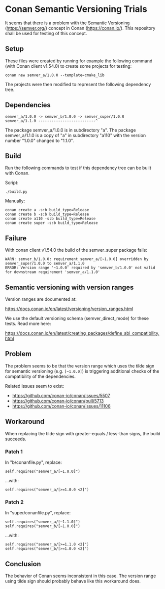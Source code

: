 # Conan Semantic Versioning Trials

It seems that there is a problem with the Semantic Versioning (<https://semver.org/>) concept in Conan (<https://conan.io/>). This repository shall be used for testing of this concept.

## Setup

These files were created by running for example the following command (with Conan client v1.54.0) to create some projects for testing:

    conan new semver_a/1.0.0 --template=cmake_lib

The projects were then modified to represent the following dependency tree.

## Dependencies

    semver_a/1.0.0 -> semver_b/1.0.0 -> semver_super/1.0.0
    semver_a/1.1.0 --------------------------^

The package semver_a/1.0.0 is in subdirectory "a".
The package semver_a/1.1.0 is a copy of "a" in subdirectory "a110" with the version number "1.0.0" changed to "1.1.0".

## Build

Run the following commands to test if this dependency tree can be built with Conan.

Script:

    ./build.py

Manually:

    conan create a -s:b build_type=Release
    conan create b -s:b build_type=Release
    conan create a110 -s:b build_type=Release
    conan create super -s:b build_type=Release

## Failure

With conan client v1.54.0 the build of the semver_super package fails:

    WARN: semver_b/1.0.0: requirement semver_a/[~1.0.0] overridden by semver_super/1.0.0 to semver_a/1.1.0
    ERROR: Version range '~1.0.0' required by 'semver_b/1.0.0' not valid for downstream requirement 'semver_a/1.1.0'

## Semantic versioning with version ranges

Version ranges are documented at:

<https://docs.conan.io/en/latest/versioning/version_ranges.html>

We use the default versioning schema (semver_direct_mode) for these tests. Read more here:

<https://docs.conan.io/en/latest/creating_packages/define_abi_compatibility.html>

## Problem

The problem seems to be that the version range which uses the tilde sign for semantic versioning (e.g. `[~1.0.0]`) is triggering additional checks of the compatibility of the dependencies.

Related issues seem to exist:

- <https://github.com/conan-io/conan/issues/5507>
- <https://github.com/conan-io/conan/pull/5713>
- <https://github.com/conan-io/conan/issues/11106>

## Workaround

When replacing the tilde sign with greater-equals / less-than signs, the build succeeds.

### Patch 1

In "b/conanfile.py", replace:

    self.requires("semver_a/[~1.0.0]")

...with:

    self.requires("semver_a/[>=1.0.0 <2]")

### Patch 2

In "super/conanfile.py", replace:

    self.requires("semver_a/[~1.1.0]")
    self.requires("semver_b/[~1.0.0]")

...with:

    self.requires("semver_a/[>=1.1.0 <2]")
    self.requires("semver_b/[>=1.0.0 <2]")

## Conclusion

The behavior of Conan seems inconsistent in this case. The version range using tilde sign should probably behave like this workaround does.
